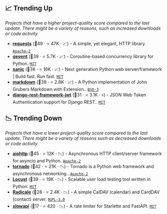 ## 📈 Trending Up

_Projects that have a higher project-quality score compared to the last update. There might be a variety of reasons, such as increased downloads or code activity._

- <b><a href="https://github.com/psf/requests">requests</a></b> (🥇49 ·  ⭐ 47K · 📈) - A simple, yet elegant, HTTP library. <code><a href="http://bit.ly/3nYMfla">Apache-2</a></code>
- <b><a href="https://github.com/gevent/gevent">gevent</a></b> (🥇39 ·  ⭐ 5.7K · 📈) - Coroutine-based concurrency library for Python. <code><a href="http://bit.ly/34MBwT8">MIT</a></code>
- <b><a href="https://github.com/sanic-org/sanic">sanic</a></b> (🥈38 ·  ⭐ 16K · 📈) - Next generation Python web server/framework | Build fast. Run fast. <code><a href="http://bit.ly/34MBwT8">MIT</a></code>
- <b><a href="https://github.com/Python-Markdown/markdown">markdown</a></b> (🥇38 ·  ⭐ 2.8K · 📈) - A Python implementation of John Grubers Markdown with Extension.. <code><a href="http://bit.ly/3aKzpTv">BSD-3</a></code>
- <b><a href="https://github.com/jpadilla/django-rest-framework-jwt">django-rest-framework-jwt</a></b> (🥈31 ·  ⭐ 3.1K · 💀) - JSON Web Token Authentication support for Django REST.. <code><a href="http://bit.ly/34MBwT8">MIT</a></code>

## 📉 Trending Down

_Projects that have a lower project-quality score compared to the last update. There might be a variety of reasons such as decreased downloads or code activity._

- <b><a href="https://github.com/aio-libs/aiohttp">aiohttp</a></b> (🥇45 ·  ⭐ 12K · 📉) - Asynchronous HTTP client/server framework for asyncio and Python. <code><a href="http://bit.ly/3nYMfla">Apache-2</a></code>
- <b><a href="https://github.com/tornadoweb/tornado">tornado</a></b> (🥇42 ·  ⭐ 21K · 📉) - Tornado is a Python web framework and asynchronous networking.. <code><a href="http://bit.ly/3nYMfla">Apache-2</a></code>
- <b><a href="https://github.com/locustio/locust">Locust</a></b> (🥇39 ·  ⭐ 19K · 📉) - Scalable user load testing tool written in Python. <code><a href="http://bit.ly/34MBwT8">MIT</a></code>
- <b><a href="https://github.com/Kozea/Radicale">Radicale</a></b> (🥉28 ·  ⭐ 2.4K · 📉) - A simple CalDAV (calendar) and CardDAV (contact) server. <code><a href="http://bit.ly/2M0xdwT">❗️GPL-3.0</a></code>
- <b><a href="https://github.com/laurentS/slowapi">slowapi</a></b> (🥉17 ·  ⭐ 420 · 📉) - A rate limiter for Starlette and FastAPI. <code><a href="http://bit.ly/34MBwT8">MIT</a></code> <code><img src="https://fastapi.tiangolo.com/img/favicon.png" style="display:inline;" width="13" height="13"></code>

